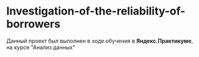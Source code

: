 # Investigation-of-the-reliability-of-borrowers
Данный проект был выполнен в ходе обучения в **Яндекс.Практикуме**, на курсе "Анализ данных"
